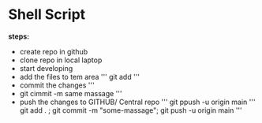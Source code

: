 # Shell Script




**steps:**

* create repo in github
* clone repo in local laptop 
* start developing 
* add the files to tem area 
'''
git add <file-name>
'''
* commit the changes
'''
* git cimmit -m same massage
'''
* push the changes to GITHUB/ Central repo
'''
git ppush -u origin main 
'''
git add . ; git commit -m "some-massage"; git push -u origin main 
'''

